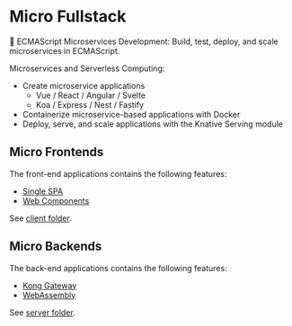 # Micro Fullstack

:maple_leaf: ECMAScript Microservices Development: Build, test, deploy, and scale microservices in ECMAScript.

Microservices and Serverless Computing:

- Create microservice applications
  - Vue / React / Angular / Svelte
  - Koa / Express / Nest / Fastify
- Containerize microservice-based applications with Docker
- Deploy, serve, and scale applications with the Knative Serving module

## Micro Frontends

The front-end applications contains the following features:

- [Single SPA](https://single-spa.js.org/)
- [Web Components](https://www.webcomponents.org/)

See [client folder](./client).

## Micro Backends

The back-end applications contains the following features:

- [Kong Gateway](https://konghq.com/kong/)
- [WebAssembly](https://webassembly.org/)

See [server folder](./server).
